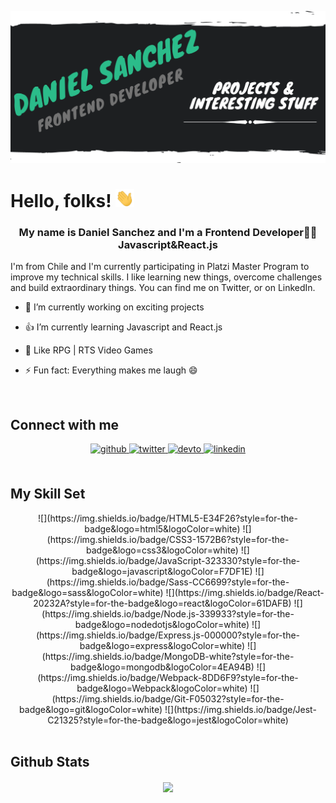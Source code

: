 [![Header](https://github.com/dannzdev/dannzdev/blob/main/header.png "Header")](https://some-url.dev/)

# Hello, folks! <img src="https://github.com/dannzdev/dannzdev/blob/main/wave.gif" width="30px">
### <div align="center">My name is Daniel Sanchez and I'm a Frontend Developer👨‍💻 Javascript&React.js
I'm from Chile and I'm currently participating in Platzi Master Program to improve my technical skills. I like learning new things, overcome challenges and build extraordinary things.
You can find me on Twitter, or on LinkedIn.</div>  
  

- 🔭 I’m currently working on exciting projects  
  

- 👍 I’m currently learning Javascript and React.js  
  

- 👾 Like RPG | RTS Video Games  
  

- ⚡ Fun fact: Everything makes me laugh 😄  
  

<br/>  


## Connect with me  
<div align="center">
<a href="https://github.com/dannzdev" target="_blank">
<img src=https://img.shields.io/badge/github-%2324292e.svg?&style=for-the-badge&logo=github&logoColor=white alt=github style="margin-bottom: 5px;" />
</a>
<a href="https://twitter.com/https://twitter.com/dannzdev" target="_blank">
<img src=https://img.shields.io/badge/twitter-%2300acee.svg?&style=for-the-badge&logo=twitter&logoColor=white alt=twitter style="margin-bottom: 5px;" />
</a>
<a href="https://dev.to/https://dev.to/dannzdev" target="_blank">
<img src=https://img.shields.io/badge/dev.to-%2308090A.svg?&style=for-the-badge&logo=dev.to&logoColor=white alt=devto style="margin-bottom: 5px;" />
</a>
<a href="https://linkedin.com/in/https://www.linkedin.com/in/dannzdev/" target="_blank">
<img src=https://img.shields.io/badge/linkedin-%231E77B5.svg?&style=for-the-badge&logo=linkedin&logoColor=white alt=linkedin style="margin-bottom: 5px;" />
</a>  
</div>  
  

<br/>  


## My Skill Set  
<div align="center">  
![](https://img.shields.io/badge/HTML5-E34F26?style=for-the-badge&logo=html5&logoColor=white)
![](https://img.shields.io/badge/CSS3-1572B6?style=for-the-badge&logo=css3&logoColor=white)
![](https://img.shields.io/badge/JavaScript-323330?style=for-the-badge&logo=javascript&logoColor=F7DF1E)
![](https://img.shields.io/badge/Sass-CC6699?style=for-the-badge&logo=sass&logoColor=white)
![](https://img.shields.io/badge/React-20232A?style=for-the-badge&logo=react&logoColor=61DAFB)
![](https://img.shields.io/badge/Node.js-339933?style=for-the-badge&logo=nodedotjs&logoColor=white)
![](https://img.shields.io/badge/Express.js-000000?style=for-the-badge&logo=express&logoColor=white)
![](https://img.shields.io/badge/MongoDB-white?style=for-the-badge&logo=mongodb&logoColor=4EA94B)
![](https://img.shields.io/badge/Webpack-8DD6F9?style=for-the-badge&logo=Webpack&logoColor=white)
![](https://img.shields.io/badge/Git-F05032?style=for-the-badge&logo=git&logoColor=white)
![](https://img.shields.io/badge/Jest-C21325?style=for-the-badge&logo=jest&logoColor=white)
</div>

<br/>  

## Github Stats  
<div align="center"><img src="https://github-readme-stats.vercel.app/api?username=dannzdev&show_icons=true&count_private=true&hide_border=true" align="center" /></div>  

<br/>  
